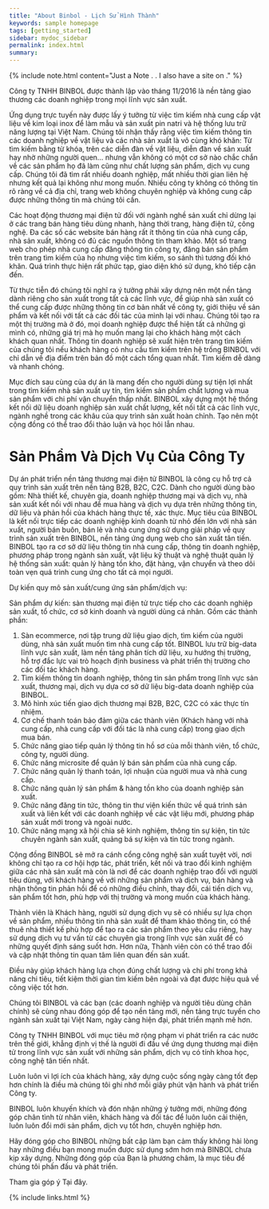```yaml
---
title: "About Binbol - Lịch Sử Hình Thành"
keywords: sample homepage
tags: [getting_started]
sidebar: mydoc_sidebar
permalink: index.html
summary:
---
```


{% include note.html content="Just a Note <a alt='technical writing blog' href='http://idratherbewriting.com'> </a>.  <a href='https://tinyletter.com/tomjoht'> </a>. I also have a site on <a href='http://idratherbewriting.com/learnapidoc'> </a>." %}


Công ty TNHH BINBOL được thành lập vào tháng 11/2016 là nền tảng giao thương các doanh nghiệp trong mọi lĩnh vực sản xuất.

Ứng dụng trực tuyến này được lấy ý tưởng từ việc tìm kiếm nhà cung cấp vật liệu về kim loại inox để làm mẫu và sản xuất pin natri và hệ thống lưu trữ năng lượng tại Việt Nam. Chúng tôi nhận thấy rằng việc tìm kiếm thông tin các doanh nghiệp về vật liệu và các nhà sản xuất là vô cùng khó khăn: Từ tìm kiếm bằng từ khóa, trên các diễn đàn về vật liệu, diễn đàn về sản xuất hay nhờ những người quen… nhưng vẫn không có một cơ sở nào chắc chắn về các sản phẩm họ đã làm cũng như chất lượng sản phẩm, dịch vụ cung cấp. Chúng tôi đã tìm rất nhiều doanh nghiệp, mất nhiều thời gian liên hệ nhưng kết quả lại không như mong muốn.  Nhiều công ty không có thông tin rõ ràng về cả địa chỉ, trang web không chuyên nghiệp và không cung cấp được những thông tin mà chúng tôi cần.

Các hoạt động thương mại điện tử đối với ngành nghề sản xuất chỉ dừng lại ở các trang bán hàng tiêu dùng nhanh, hàng thời trang, hàng điện tử, công nghệ. Đa các số các website bán hàng rất ít thông tin của nhà cung cấp, nhà sản xuất, không có đủ các nguồn thông tin tham khảo. Một số trang web cho phép nhà cung cấp đăng thông tin công ty, đăng bán sản phẩm trên trang tìm kiếm của họ nhưng việc tìm kiếm, so sánh thì tương đối khó khăn. Quá trình thực hiện rất phức tạp, giao diện khó sử dụng, khó tiếp cận đến.

Từ thực tiễn đó chúng tôi nghĩ ra ý tưởng phải xây dựng nên một nền tảng dành riêng cho sản xuất trong tất cả các lĩnh vực, để giúp nhà sản xuất có thể cung cấp được những thông tin cơ bản nhất về công ty, giới thiệu về sản phẩm và kết nối với tất cả các đối tác của mình lại với nhau. Chúng tôi tạo ra một thị trường mà ở đó, mọi doanh nghiệp được thể hiện tất cả những gì mình có, những giá trị mà họ muốn mang lại cho khách hàng một cách khách quan nhất. Thông tin doanh nghiệp sẽ xuất hiện trên trang tìm kiếm của chúng tôi nếu khách hàng có nhu cầu tìm kiếm trên hệ trống BINBOL với chỉ dẫn về địa điểm trên bản đồ một cách tổng quan nhất. Tìm kiếm dễ dàng và nhanh chóng.

Mục đích sau cùng của dự án là mang đến cho người dùng sự tiện lợi nhất trong tìm kiếm nhà sản xuất uy tín, tìm kiếm sản phẩm chất lượng và mua sản phẩm với chi phí vận chuyển thấp nhất. BINBOL xây dựng một hệ thống kết nối dữ liệu doanh nghiệp sản xuất chất lượng, kết nối tất cả các lĩnh vực, ngành nghề trong các khâu của quy trình sản xuất hoàn chỉnh. Tạo nên một cộng đồng có thể trao đổi thảo luận và học hỏi lẫn nhau.

# Sản Phẩm Và Dịch Vụ Của Công Ty

Dự án phát triển nền tảng thương mại điện tử BINBOL là công cụ hỗ trợ cả quy trình sản xuất trên nền tảng B2B, B2C, C2C. Dành cho người dùng bào gồm: Nhà thiết kế, chuyên gia, doanh nghiệp thương mại và dịch vụ, nhà sản xuất kết nối với nhau để mua hàng và dịch vụ dựa trên những thông tin, dữ liệu và phản hồi của khách hàng thực tế, xác thực. Mục tiêu của BINBOL là kết nối trực tiếp các doanh nghiệp kinh doanh từ nhỏ đến lớn với nhà sản xuất, người bán buôn, bán lẻ và nhà cung ứng sử dụng giải pháp về quy trình sản xuất trên BINBOL, nền tảng ứng dụng web cho sản xuất tân tiến.  BINBOL tạo ra cơ sở dữ liệu thông tin nhà cung cấp, thông tin doanh nghiệp, phương pháp trong ngành sản xuất, vật liệu kỹ thuật và nghệ thuật quản lý hệ thống sản xuất: quản lý hàng tồn kho, đặt hàng, vận chuyển và theo dõi toàn vẹn quá trình cung ứng cho tất cả mọi người. 

 Dự kiến quy mô sản xuất/cung ứng sản phẩm/dịch vụ:

Sản phẩm dự kiến: sàn thương mại điện tử trực tiếp cho các doanh nghiệp sản xuất, tổ chức, cơ sở kinh doanh và người dùng cá nhân. Gồm các thành phần:

 1. Sàn ecommerce, nơi tập trung dữ liệu giao dịch, tìm kiếm của người dùng, nhà sản xuất muốn tìm nhà cung cấp tốt. BINBOL lưu trữ big-data lĩnh vực sản xuất, làm nền tảng phân tích dữ liệu, xu hướng thị trường, hỗ trợ đắc lực vai trò hoạch định business và phát triển thị trường cho các đối tác khách hàng.
 2. Tìm kiếm thông tin doanh nghiệp, thông tin sản phẩm trong lĩnh vực sản xuất, thương mại, dịch vụ dựa cơ sở dữ liệu big-data doanh nghiệp của BINBOL.
 3. Mô hình xúc tiến giao dịch thương mại B2B, B2C, C2C có xác thực tín nhiệm.
 4. Cơ chế thanh toán bảo đảm giữa các thành viên (Khách hàng với nhà cung cấp, nhà cung cấp với đối tác là nhà cung cấp) trong giao dịch mua bán.
 5. Chức năng giao tiếp quản lý thông tin hồ sơ của mỗi thành viên, tổ chức, công ty, người dùng.
 6. Chức năng microsite để quản lý bán sản phẩm của nhà cung cấp.
 7. Chức năng quản lý thanh toán, lợi nhuận của người mua và nhà cung cấp.
 8. Chức năng quản lý sản phẩm & hàng tồn kho của doanh nghiệp sản xuất.
 9. Chức năng đăng tin tức, thông tin thư viện kiến thức về quá trình sản xuất và liên kết với các doanh nghiệp về các vật liệu mới, phương pháp sản xuất mới trong và ngoài nước.
 10. Chức năng mạng xã hội chia sẽ kinh nghiệm, thông tin sự kiện, tin tức chuyên ngành sản xuất, quảng bá sự kiện và tin tức trong ngành.

 Cộng đồng BINBOL sẽ mở ra cánh cổng công nghệ sản xuất tuyệt vời, nơi không chỉ tạo ra cơ hội hợp tác, phát triển, kết nối và trao đổi kinh nghiệm giữa các nhà sản xuất mà còn là nơi để các doanh nghiệp trao đổi với người tiêu dùng, với khách hàng về với những sản phẩm và dịch vụ, bán hàng và nhận thông tin phản hồi để có những điều chỉnh, thay đổi, cái tiến dịch vụ, sản phẩm tốt hơn, phù hợp với thị trường và mong muốn của khách hàng.

Thành viên là Khách hàng, người sử dụng dịch vụ sẽ có nhiều sự lựa chọn về sản phẩm, nhiều thông tin nhà sản xuất để tham khảo thông tin, có thể thuê nhà thiết kế phù hợp để tạo ra các sản phẩm theo yêu cầu riêng, hay sử dụng dịch vụ tư vấn từ các chuyên gia trong lĩnh vực sản xuất để có những quyết định sáng suốt hơn. Hơn nữa, Thành viên còn có thể trao đổi và cập nhật thông tin quan tâm liên quan đến sản xuất.

Điều này giúp khách hàng lựa chọn đúng chất lượng và chi phí trong khả năng chi tiêu, tiết kiệm thời gian tìm kiếm bên ngoài và đạt được hiệu quả về công việc tốt hơn.

Chúng tôi BINBOL và các bạn (các doanh nghiệp và người tiêu dùng chân chính) sẽ cùng nhau đóng góp để tạo nền tảng mới, nền tảng trực tuyến cho ngành sản xuất tại Việt Nam, ngày càng hiện đại, phát triển mạnh mẽ hơn.

Công ty TNHH BINBOL với mục tiêu mở rộng phạm vi phát triển ra các nước trên thế giới, khẳng định vị thế là người đi đầu về ứng dụng thương mại điện tử trong lĩnh vực sản xuất với những sản phẩm, dịch vụ có tính khoa học, công nghệ tân tiến nhất.

Luôn luôn vì lợi ích của khách hàng, xây dựng cuộc sống ngày càng tốt đẹp hơn chính là điều mà chúng tôi ghi nhớ mỗi giây phút vận hành và phát triển Công ty.

BINBOL luôn khuyến khích và đón nhận những ý tưởng mới, những đóng góp chân tình từ nhân viên, khách hàng và đối tác để luôn luôn cải thiện, luôn luôn đổi mới sản phẩm, dịch vụ tốt hơn, chuyên nghiệp hơn.

Hãy đóng góp cho BINBOL những bất cập làm bạn cảm thấy không hài lòng hay những điều bạn mong muốn được sử dụng sớm hơn mà BINBOL chưa kịp xây dựng. Những đóng góp của Bạn là phương châm, là mục tiêu để chúng tôi phấn đấu và phát triển.

Tham gia góp ý Tại đây.







{% include links.html %}
